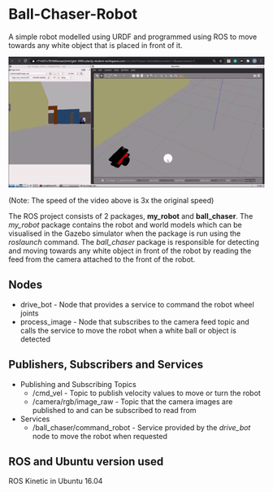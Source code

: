 # Ball-Chaser-Robot
A simple robot modelled using URDF and programmed using ROS to move towards any white object that is placed in front of it.

![Ball Chaser Demo](Ball-Chaser-Demo-new-robot.gif)

(Note: The speed of the video above is 3x the original speed)

The ROS project consists of 2 packages, **my_robot** and **ball_chaser**. The *my_robot* package contains the robot and world models which can be visualised in the Gazebo simulator when the package is run using the *roslaunch* command. The *ball_chaser* package is responsible for detecting and moving towards any white object in front of the robot by reading the feed from the camera attached to the front of the robot.

## Nodes
* drive_bot - Node that provides a service to command the robot wheel joints
* process_image - Node that subscribes to the camera feed topic and calls the service to move the robot when a white ball or object is detected

## Publishers, Subscribers and Services
* Publishing and Subscribing Topics
  * /cmd_vel - Topic to publish velocity values to move or turn the robot
  * /camera/rgb/image_raw - Topic that the camera images are published to and can be subscribed to read from
* Services
  * /ball_chaser/command_robot - Service provided by the *drive_bot* node to move the robot when requested
  
## ROS and Ubuntu version used
ROS Kinetic in Ubuntu 16.04
